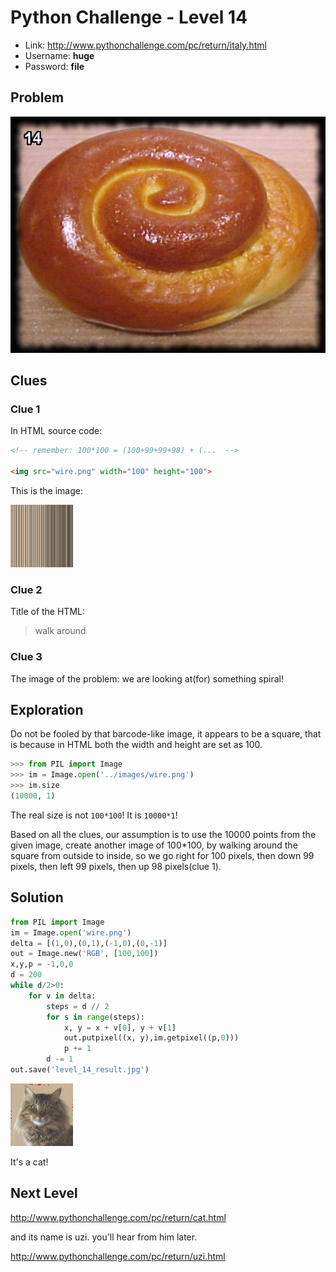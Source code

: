 # Python Challenge - Level 14

- Link: http://www.pythonchallenge.com/pc/return/italy.html
- Username: **huge**
- Password: **file**

## Problem

![](src/level_14/italy.jpg)

## Clues

### Clue 1

In HTML source code:

```html
<!-- remember: 100*100 = (100+99+99+98) + (...  -->

<img src="wire.png" width="100" height="100">
```

This is the image:

<img src="src/level_14/wire.png" width="100" height="100">

### Clue 2

Title of the HTML:

> walk around

### Clue 3

The image of the problem: we are looking at(for) something spiral!

## Exploration

Do not be fooled by that barcode-like image, it appears to be a square, that is because in HTML both the width and height are set as 100.

```python
>>> from PIL import Image
>>> im = Image.open('../images/wire.png')
>>> im.size
(10000, 1)
```

The real size is not ``100*100``! It is ``10000*1``! 

Based on all the clues, our assumption is to use the 10000 points from the given image, create another image of 100*100, by walking around the square from 
outside to inside, so we go right for 100 pixels, then down 99 pixels, then left 99 pixels, then up 98 pixels(clue 1).



## Solution

```python
from PIL import Image
im = Image.open('wire.png')
delta = [(1,0),(0,1),(-1,0),(0,-1)]
out = Image.new('RGB', [100,100])
x,y,p = -1,0,0
d = 200 
while d/2>0:
    for v in delta:
        steps = d // 2
        for s in range(steps):
            x, y = x + v[0], y + v[1]
            out.putpixel((x, y),im.getpixel((p,0)))
            p += 1
        d -= 1
out.save('level_14_result.jpg')
```

![](src/level_14/result.jpg)

It's a cat!

## Next Level
http://www.pythonchallenge.com/pc/return/cat.html


and its name is uzi. you'll hear from him later. 



http://www.pythonchallenge.com/pc/return/uzi.html

<div class="ad">
<script src='//z-na.amazon-adsystem.com/widgets/onejs?MarketPlace=US&amp;adInstanceId=0f3c2d71-0c18-4aca-be44-ba6e8892af33&amp;storeId=xstore0b-20'></script> 
</div>  